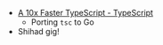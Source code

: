 - [A 10x Faster TypeScript - TypeScript](https://devblogs.microsoft.com/typescript/typescript-native-port/)
	- Porting `tsc` to Go
- Shihad gig!